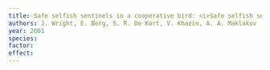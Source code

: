 ```yaml
---
title: Safe selfish sentinels in a cooperative bird: <i>Safe selfish sentinels</i>
authors: J. Wright, E. Berg, S. R. De Kort, V. Khazin, A. A. Maklakov
year: 2001
species: 
factor:
effect:
---
```


